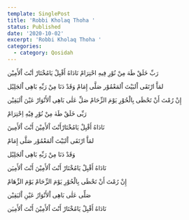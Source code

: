 ```yaml
---
template: SinglePost
title: 'Robbi Kholaq Thoha '
status: Published
date: '2020-10-02'
excerpt: 'Robbi Kholaq Thoha '
categories:
  - category: Qosidah
---
```


رَبِّ خَلَقْ طَهَ مِنْ نُوْرِ فِيهِ احْتِرَامْ
نَادَاهُ أَقْبِلْ يَامُخْتَارْ أنْتَ اْلأَمِيْن

لمَاَّ ارْتَقَی اْلبَيْتَ اْلمَعْمُوْر صَلَّی إِمَامْ
وَقَدْ دَنَا مِنْ رَبِّهِ بَاهِی اْلجَلِيْل

إِنْ رُمْتَ أَنْ تَحْظَی بِالْحُوْرِ يَوْمَ الزِّحَامْ
صَلِّ عَلٰی بَاهِی اْلأَنْوَارْ عَيْنَ اْليَقِيْن

رَبِّی خَلَقْ طَهٰ مِنْ نُوْرِ فِيْهِ اِحْتِرَامْ

نَادَاهُ أَقْبِلْ يَامُخْتَارْأَنْتَ اْلأَمِيْنَ أَنْتَ اْلأَمِينَ

لمَاَّ ارْتَقَی اْلبَيْتَ اْلمَعْمُوْر صَلَّی إِمَامْ

وَقَدْ دَنَا مِنْ رَبِّهِ بَاهِی اْلجَلِيْل

نَادَاهُ أَقْبِلْ يَامُخْتَارْ أَنْتَ اْلأَمِيْنَ أَنْتَ اْلأَمِيَن 

إِنْ رُمْتَ أَنْ تَحْظَی بِالْحُوْرِ يَوْمَ الزِّحَامْ يَوْمَ الزِّهَامْ

صَلِّی عَلٰی بَاهِی اْلأَنْوَارُ عَيْنِ اْليَقِيْن

نَادَاهُ أَقْبِلْ يَامُخْتَارْ أَنْتَ اْلأَمِيْنَ أَنْتَ اْلأَمِيَن

